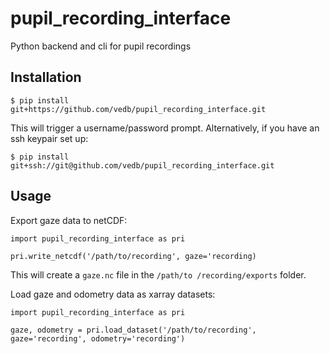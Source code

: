 # pupil_recording_interface

Python backend and cli for pupil recordings

## Installation

    $ pip install git+https://github.com/vedb/pupil_recording_interface.git
    
This will trigger a username/password prompt. Alternatively, if you have an
 ssh keypair set up:
 
    $ pip install git+ssh://git@github.com/vedb/pupil_recording_interface.git

## Usage

Export gaze data to netCDF:

    import pupil_recording_interface as pri
    
    pri.write_netcdf('/path/to/recording', gaze='recording)
    
This will create a `gaze.nc` file in the `/path/to /recording/exports`
folder.

Load gaze and odometry data as xarray datasets:

    import pupil_recording_interface as pri
    
    gaze, odometry = pri.load_dataset('/path/to/recording', gaze='recording', odometry='recording')
